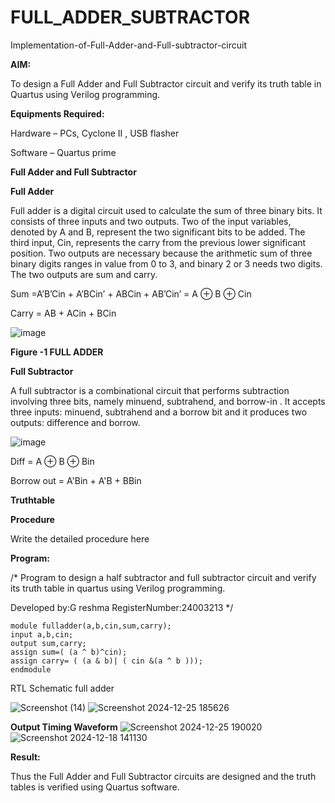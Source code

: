 # FULL_ADDER_SUBTRACTOR

Implementation-of-Full-Adder-and-Full-subtractor-circuit

**AIM:**

To design a Full Adder and Full Subtractor circuit and verify its truth table in Quartus using Verilog programming.

**Equipments Required:**

Hardware – PCs, Cyclone II , USB flasher

Software – Quartus prime

**Full Adder and Full Subtractor**

**Full Adder**

Full adder is a digital circuit used to calculate the sum of three binary bits. It consists of three inputs and two outputs. Two of the input variables, denoted by A and B, represent the two significant bits to be added. The third input, Cin, represents the carry from the previous lower significant position. Two outputs are necessary because the arithmetic sum of three binary digits ranges in value from 0 to 3, and binary 2 or 3 needs two digits. The two outputs are sum and carry.

Sum =A’B’Cin + A’BCin’ + ABCin + AB’Cin’ = A ⊕ B ⊕ Cin 

Carry = AB + ACin + BCin

![image](https://github.com/naavaneetha/FULL_ADDER_SUBTRACTOR/assets/154305477/0f30ba51-5ffb-4198-845f-18e054f675e7)

**Figure -1 FULL ADDER**

**Full Subtractor**

A full subtractor is a combinational circuit that performs subtraction involving three bits, namely minuend, subtrahend, and borrow-in . It accepts three inputs: minuend, subtrahend and a borrow bit and it produces two outputs: difference and borrow.

![image](https://github.com/naavaneetha/FULL_ADDER_SUBTRACTOR/assets/154305477/02b24f51-ab51-4304-9ad6-7b81ffc1ead5)

Diff = A ⊕ B ⊕ Bin 

Borrow out = A'Bin + A'B + BBin

**Truthtable**

**Procedure**

Write the detailed procedure here

**Program:**

/* Program to design a half subtractor and full subtractor circuit and verify its truth table in quartus using Verilog programming.

Developed by:G reshma 
RegisterNumber:24003213
*/
```
module fulladder(a,b,cin,sum,carry);
input a,b,cin;
output sum,carry;
assign sum=( (a ^ b)^cin);
assign carry= ( (a & b)| ( cin &(a ^ b )));
endmodule
```
RTL Schematic full adder

![Screenshot (14)](https://github.com/user-attachments/assets/21742af8-1d93-4b69-8e79-076efd59c87d)
![Screenshot 2024-12-25 185626](https://github.com/user-attachments/assets/fbb5e409-4fd9-4e89-9a53-14864ed8f0f5)

**Output Timing Waveform**
![Screenshot 2024-12-25 190020](https://github.com/user-attachments/assets/1e08d0f6-0a29-4289-af99-12e80bb131ae)
![Screenshot 2024-12-18 141130](https://github.com/user-attachments/assets/9e73310f-7dff-404a-9f0d-ed4e32b781d1)


**Result:**

Thus the Full Adder and Full Subtractor circuits are designed and the truth tables is verified using Quartus software.



